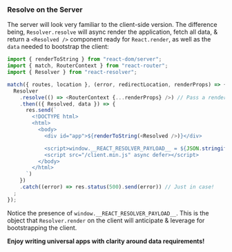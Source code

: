 ### Resolve on the Server

The server will look very familiar to the client-side version.  The difference
being, `Resolver.resolve` will async render the application, fetch all data, &
return a `<Resolved />` component ready for `React.render`, as well as the
`data` needed to bootstrap the client:

```js
import { renderToString } from "react-dom/server";
import { match, RouterContext } from "react-router";
import { Resolver } from "react-resolver";

match({ routes, location }, (error, redirectLocation, renderProps) => {
  Resolver
    .resolve(() => <RouterContext {...renderProps} />) // Pass a render function for context!
    .then(({ Resolved, data }) => {
      res.send(`
        <!DOCTYPE html>
        <html>
          <body>
            <div id="app">${renderToString(<Resolved />)}</div>

            <script>window.__REACT_RESOLVER_PAYLOAD__ = ${JSON.stringify(data)}</script>
            <script src="/client.min.js" async defer></script>
          </body>
        </html>
      `)
    })
    .catch((error) => res.status(500).send(error)) // Just in case!
  ;
});
```

Notice the presence of `window.__REACT_RESOLVER_PAYLOAD__`.  This is
the object that `Resolver.render` on the client will anticipate & leverage
for bootstrapping the client.

**Enjoy writing universal apps with clarity around data requirements!**

